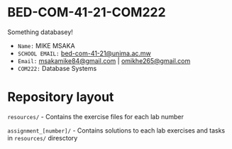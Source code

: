 # BED-COM-41-21-COM222
Something databasey!



- `Name:` MIKE MSAKA
- `SCHOOL EMAIL:` bed-com-41-21@unima.ac.mw
- `Email:` msakamike84@gmail.com | omikhe265@gmail.com
- `COM222:` Database Systems

# Repository layout
`resources/` - Contains the exercise files for each lab number

`assignment_[number]/` - Contains solutions to each lab exercises and tasks in `resources/` diresctory

